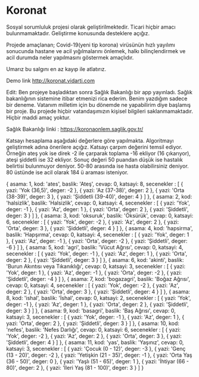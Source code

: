 # Koronat


Sosyal sorumluluk projesi olarak geliştirilmektedir. Ticari hiçbir amacı bulunmamaktadır. Geliştirme konusunda desteklere açığız. 

Projede amaçlanan; Covid-19(yeni tip korona) virüsünün hızlı yayılımı sonucunda hastane ve acil yığılmalarını önlemek, halkı bilinçlendirmek ve acil durumda neler yapılmasını göstermek amaçlıdır. 

Umarız bu salgını en az kayıp ile atlatırız. 

Demo link http://koronat.vidarti.com

Edit:
Ben projeye başladıktan sonra Sağlık Bakanlığı bir app yayınladı. Sağlık bakanlığının sistemine itibar etmenizi rica ederim. Benim yazdığım sadece bir deneme. Vatanım milletim için bu dönemde ne yapabilirim diye başlamış bir proje. Bu projede hiçbir vatandaşımızın kişisel bilgileri saklanmamaktadır. Hiçbir maddi amaç yoktur. 

Sağlık Bakanlığı linki : https://koronaonlem.saglik.gov.tr/

Katsayı hesaplama aşağıdaki değerlere göre yapılmakta. Algoritmayı geliştirmek adına önerilere açığız. 
Katsayı çarpım değerini temsil ediyor. Örneğin ateş yok ise direk -2 ile çarparak toplama -16 ekliyor (16 çıkarıyor), ateşi şiddetli ise 32 ekliyor. 
Sonuç değeri 50 puandan düşük ise hastalık belirtisi bulunmuyor deniyor. 50-80 arasında ise hasta olabilirsiniz deniyor. 80 üstünde ise acil olarak 184 ü araması isteniyor.

{
            asama: 1,
            kod: 'ates',
            baslik: 'Ateş',
            cevap: 0,
            katsayi: 8,
            secenekler : [
                { 
                    yazi: 'Yok (36,5)',
                    deger: -2
                },
                { 
                    yazi: 'Az (37-38)',
                    deger: 2
                },
                { 
                    yazi: 'Orta (38-39)',
                    deger: 3
                },
                { 
                    yazi: 'Şiddetli (39-40)',
                    deger: 4
                }
            ]
        },
        { 
            asama: 2,
            kod: 'halsizlik',
            baslik: 'Halsizlik',
            cevap: 0,
            katsayi: 4,
            secenekler : [
                { 
                    yazi: 'Yok',
                    deger: -1
                },
                { 
                    yazi: 'Az',
                    deger: 1
                },
                { 
                    yazi: 'Orta',
                    deger: 2
                },
                { 
                    yazi: 'Şiddetli',
                    deger: 3
                }
            ]
        },
        { 
            asama: 3,
            kod: 'oksuruk',
            baslik: 'Öksürük',
            cevap: 0,
            katsayi: 6,
            secenekler : [
                { 
                    yazi: 'Yok',
                    deger: -2
                },
                { 
                    yazi: 'Az',
                    deger: 2
                },
                { 
                    yazi: 'Orta',
                    deger: 3
                },
                { 
                    yazi: 'Şiddetli',
                    deger: 4
                }
            ]
        },
        { 
            asama: 4,
            kod: 'hapsirma',
            baslik: 'Hapşırma',
            cevap: 0,
            katsayi: 4,
            secenekler : [
                { 
                    yazi: 'Yok',
                    deger: 1
                },
                { 
                    yazi: 'Az',
                    deger: -1
                },
                { 
                    yazi: 'Orta',
                    deger: -2
                },
                { 
                    yazi: 'Şiddetli',
                    deger: -6
                }
            ]
        },
        { 
            asama: 5,
            kod: 'agri',
            baslik: 'Vücut Ağrısı',
            cevap: 0,
            katsayi: 4,
            secenekler : [
                { 
                    yazi: 'Yok',
                    deger: -1
                },
                { 
                    yazi: 'Az',
                    deger: 1
                },
                { 
                    yazi: 'Orta',
                    deger: 2
                },
                { 
                    yazi: 'Şiddetli',
                    deger: 3
                }
            ]
        },
        { 
            asama: 6,
            kod: 'akinti',
            baslik: 'Burun Akıntısı veya Tıkanıklığı',
            cevap: 0,
            katsayi: 3,
            secenekler : [
                { 
                    yazi: 'Yok',
                    deger: 1
                },
                { 
                    yazi: 'Az',
                    deger: -1
                },
                { 
                    yazi: 'Orta',
                    deger: -2
                },
                { 
                    yazi: 'Şiddetli',
                    deger: -4
                }
            ]
        },
        { 
            asama: 7,
            kod: 'bogazagri',
            baslik: 'Boğaz Ağrısı',
            cevap: 0,
            katsayi: 4,
            secenekler : [
                { 
                    yazi: 'Yok',
                    deger: -2
                },
                { 
                    yazi: 'Az',
                    deger: 2
                },
                { 
                    yazi: 'Orta',
                    deger: 3
                },
                { 
                    yazi: 'Şiddetli',
                    deger: 4
                }
            ]
        },
        { 
            asama: 8,
            kod: 'ishal',
            baslik: 'İshal',
            cevap: 0,
            katsayi: 2,
            secenekler : [
                { 
                    yazi: 'Yok',
                    deger: -1
                },
                { 
                    yazi: 'Az',
                    deger: 1
                },
                { 
                    yazi: 'Orta',
                    deger: 2
                },
                { 
                    yazi: 'Şiddetli',
                    deger: 3
                }
            ]
        },
        { 
            asama: 9,
            kod: 'basagri',
            baslik: 'Baş Ağrısı',
            cevap: 0,
            katsayi: 3,
            secenekler : [
                { 
                    yazi: 'Yok',
                    deger: -1
                },
                { 
                    yazi: 'Az',
                    deger: 1
                },
                { 
                    yazi: 'Orta',
                    deger: 2
                },
                { 
                    yazi: 'Şiddetli',
                    deger: 3
                }
            ]
        },
        { 
            asama: 10,
            kod: 'nefes',
            baslik: 'Nefes Darlığı',
            cevap: 0,
            katsayi: 6,
            secenekler : [
                { 
                    yazi: 'Yok',
                    deger: -2
                },
                { 
                    yazi: 'Az',
                    deger: 2
                },
                { 
                    yazi: 'Orta',
                    deger: 3
                },
                { 
                    yazi: 'Şiddetli',
                    deger: 4
                }
            ]
        },
        {
            asama: 11,
            kod: 'yas',
            baslik: 'Yaşınız',
            cevap: 0,
            katsayi: 3,
            secenekler : [
                { 
                    yazi: 'Çocuk (0 - 12)',
                    deger: -3
                },
                { 
                    yazi: 'Genç (13 - 20)',
                    deger: -2
                },
                { 
                    yazi: 'Yetişkin (21 - 35)',
                    deger: -1
                },
                { 
                    yazi: 'Orta Yaş (36 - 50)',
                    deger: 0
                },
                { 
                    yazi: 'Yaşlı (51 - 65)',
                    deger: 1
                },
                { 
                    yazi: 'İhtiyar (66 - 80)',
                    deger: 2
                },
                { 
                    yazi: 'İleri Yaş (81 - 100)',
                    deger: 3
                }
            ]
        }